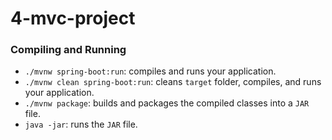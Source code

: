 # 4-mvc-project

### Compiling and Running
- `./mvnw spring-boot:run`: compiles and runs your application.
- `./mvnw clean spring-boot:run`: cleans `target` folder, compiles, and runs your application.
- `./mvnw package`: builds and packages the compiled classes into a `JAR` file.
- `java -jar`: runs the `JAR` file.